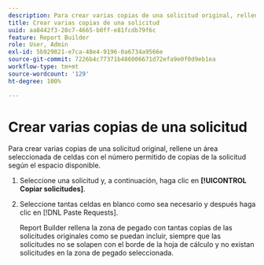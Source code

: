 ```yaml
---
description: Para crear varias copias de una solicitud original, rellene un área seleccionada de celdas con el número permitido de copias de la solicitud según el espacio disponible.
title: Crear varias copias de una solicitud
uuid: aa8442f3-28c7-4665-b0ff-e81fcdb79f6c
feature: Report Builder
role: User, Admin
exl-id: 5b929821-e7ca-48e4-9196-0a6734a9566e
source-git-commit: 7226b4c77371b486006671d72efa9e0f0d9eb1ea
workflow-type: tm+mt
source-wordcount: '129'
ht-degree: 100%

---
```


# Crear varias copias de una solicitud

Para crear varias copias de una solicitud original, rellene un área seleccionada de celdas con el número permitido de copias de la solicitud según el espacio disponible.

1. Seleccione una solicitud y, a continuación, haga clic en **[!UICONTROL Copiar solicitudes]**.
1. Seleccione tantas celdas en blanco como sea necesario y después haga clic en [!DNL Paste Requests].

   Report Builder rellena la zona de pegado con tantas copias de las solicitudes originales como se puedan incluir, siempre que las solicitudes no se solapen con el borde de la hoja de cálculo y no existan solicitudes en la zona de pegado seleccionada.

